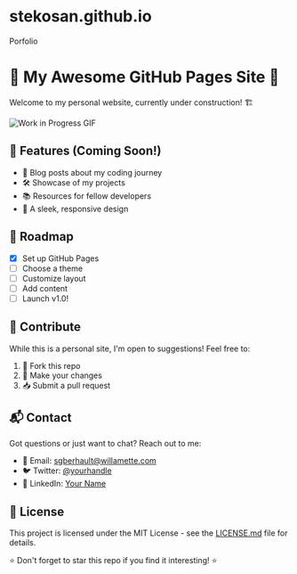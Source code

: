 # stekosan.github.io
Porfolio
# 🚧 My Awesome GitHub Pages Site 🚧

Welcome to my personal website, currently under construction! 🏗️

![Work in Progress GIF](https://media.giphy.com/media/3o7btQ0NH6Kl8CxCfK/giphy.gif)

## 🌟 Features (Coming Soon!)

- 📝 Blog posts about my coding journey
- 🛠️ Showcase of my projects
- 📚 Resources for fellow developers
- 🎨 A sleek, responsive design

## 🚀 Roadmap

- [x] Set up GitHub Pages
- [ ] Choose a theme
- [ ] Customize layout
- [ ] Add content
- [ ] Launch v1.0!

## 🤝 Contribute

While this is a personal site, I'm open to suggestions! Feel free to:

1. 🍴 Fork this repo
2. 🔧 Make your changes
3. 📥 Submit a pull request

## 📬 Contact

Got questions or just want to chat? Reach out to me:

- 📧 Email: sgberhault@willamette.com
- 🐦 Twitter: [@yourhandle](https://twitter.com/yourhandle)
- 💼 LinkedIn: [Your Name](https://www.linkedin.com/in/yourprofile)

## 📜 License

This project is licensed under the MIT License - see the [LICENSE.md](LICENSE.md) file for details.

⭐️ Don't forget to star this repo if you find it interesting! ⭐️
